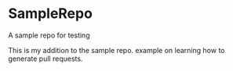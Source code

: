 # SampleRepo

A sample repo for testing

This is my addition to the sample repo. example on learning how to generate pull requests.